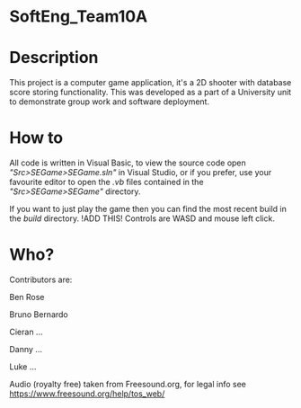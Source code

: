 # SoftEng_Team10A
# Description
This project is a computer game application, it's a 2D shooter with database score storing functionality.
This was developed as a part of a University unit to demonstrate group work and software deployment.

# How to
All code is written in Visual Basic, to view the source code open _"Src>SEGame>SEGame.sln"_ in Visual Studio, 
or if you prefer, use your favourite editor to open the *.vb* files contained in the _"Src>SEGame>SEGame"_ directory.

If you want to just play the game then you can find the most recent build in the *build* directory. !ADD THIS!
Controls are WASD and mouse left click.

# Who?
Contributors are:

Ben Rose

Bruno Bernardo

Cieran ...

Danny ...

Luke ...

Audio (royalty free) taken from Freesound.org, for legal info see https://www.freesound.org/help/tos_web/
